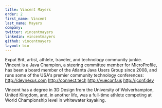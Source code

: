 ```yaml
---
title: Vincent Mayers
order: 2
first_name: Vincent
last_name: Mayers
company:
twitter: vincentmayers
linkedin: vincentmayers
github: vincentmayers
layout: bio
---
```

Expat Brit, artist, athlete, traveler, and technology community junkie. Vincent is a Java Champion, a steering committee member for MicroProfile, has been a board member of the Atlanta Java Users Group since 2008, and runs some of the USA's premier community technology conferences:
http://devnexus.com
http://connect.tech
http://vueconf.us
http://jconf.dev

Vincent has a degree in 3D Design from the University of Wolverhampton, United Kingdom, and, in another life, was a full-time athlete competing at World Championship level in whitewater kayaking.
